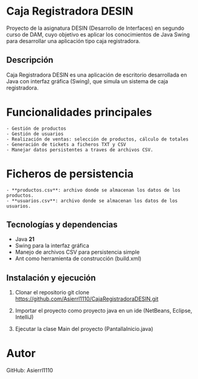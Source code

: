 # Caja Registradora DESIN

Proyecto de la asignatura DESIN (Desarrollo de Interfaces) en segundo curso de DAM, cuyo objetivo es aplicar los conocimientos de Java Swing para desarrollar una aplicación tipo caja registradora.  


## Descripción

Caja Registradora DESIN es una aplicación de escritorio desarrollada en Java con interfaz gráfica (Swing), que simula un sistema de caja registradora.  


# Funcionalidades principales
	- Gestión de productos
	- Gestión de usuarios
	- Realización de ventas: selección de productos, cálculo de totales
	- Generación de tickets a ficheros TXT y CSV
	- Manejar datos persistentes a traves de archivos CSV.
	
# Ficheros de persistencia
	- **productos.csv**: archivo donde se almacenan los datos de los productos.
	- **usuarios.csv**: archivo donde se almacenan los datos de los usuarios.
	

## Tecnologías y dependencias

- Java **21**
- Swing para la interfaz gráfica  
- Manejo de archivos CSV para persistencia simple  
- Ant como herramienta de construcción (build.xml)


## Instalación y ejecución

1. Clonar el repositorio
git clone https://github.com/Asierrl1110/CajaRegistradoraDESIN.git

2. Importar el proyecto como proyecto java en un ide (NetBeans, Eclipse, IntelliJ)

3. Ejecutar la clase Main del proyecto (PantallaInicio.java)


# Autor
GitHub: Asierrl1110
